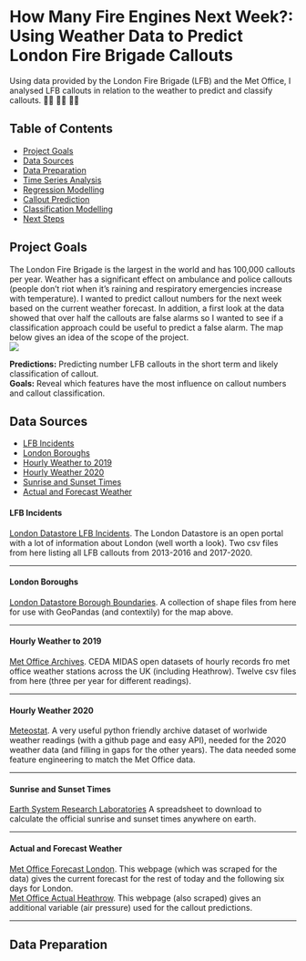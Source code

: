 # How Many Fire Engines Next Week?:<br /> Using Weather Data to Predict London Fire Brigade Callouts

Using data provided by the London Fire Brigade (LFB) and the Met Office, I analysed LFB callouts in relation to the weather to predict and classify callouts. :firefighter: :firefighter: :firefighter: 

## Table of Contents
* [Project Goals](#project-goals)
* [Data Sources](#data-sources)
* [Data Preparation](#data-preparation)
* [Time Series Analysis](#time-series-analysis)
* [Regression Modelling](#regression-modelling)
* [Callout Prediction](#callout-prediction)
* [Classification Modelling](#classification-modelling)
* [Next Steps](#next-steps)


## Project Goals
The London Fire Brigade is the largest in the world and has 100,000 callouts per year. Weather has a significant effect on ambulance and police callouts (people don’t riot when it’s raining and respiratory emergencies increase with temperature). I wanted to predict callout numbers for the next week based on the current weather forecast. In addition, a first look at the data showed that over half the callouts are false alarms so I wanted to see if a classification approach could be useful to predict a false alarm. The map below gives an idea of the scope of the project. <br />
<img src = "Assets/images/calloutsmap1.png">

**Predictions:** Predicting number LFB callouts in the short term and likely classification of callout. <br />
**Goals:** Reveal which features have the most influence on callout numbers and callout classification. <br />

## Data Sources
* [LFB Incidents](#LFB-Incidents-)
* [London Boroughs](#London-Boroughs-)
* [Hourly Weather to 2019](#Hourly-Weather-to-2019-)
* [Hourly Weather 2020](#Hourly-Weather-2020-)
* [Sunrise and Sunset Times](#Sunrise-and-Sunset-Times-)
* [Actual and Forecast Weather](#Actual-and-Forecast-Weather-) 

#### LFB Incidents <br />
[London Datastore LFB Incidents](https://data.london.gov.uk/dataset/london-fire-brigade-incident-records). The London Datastore is an open portal with a lot of information about London (well worth a look). Two csv files from here listing all LFB callouts from 2013-2016 and 2017-2020. <br />

---

#### London Boroughs <br />
[London Datastore Borough Boundaries](https://data.london.gov.uk/dataset/statistical-gis-boundary-files-london). A collection of shape files from here for use with GeoPandas (and contextily) for the map above. <br />

---

#### Hourly Weather to 2019 <br />
[Met Office Archives](https://catalogue.ceda.ac.uk/uuid/dbd451271eb04662beade68da43546e1). CEDA MIDAS open datasets of hourly records fro met office weather stations across the UK (including Heathrow). Twelve csv files from here (three per year for different readings). <br />

---

#### Hourly Weather 2020 <br />
[Meteostat](https://github.com/meteostat). A very useful python friendly archive dataset of worlwide weather readings (with a github page and easy API), needed for the 2020 weather data (and filling in gaps for the other years). The data needed some feature engineering to match the Met Office data. <br />

---

#### Sunrise and Sunset Times <br />
[Earth System Research Laboratories](https://www.esrl.noaa.gov/gmd/grad/solcalc/calcdetails.html) A spreadsheet to download to calculate the official sunrise and sunset times anywhere on earth. <br />

---

#### Actual and Forecast Weather <br />
[Met Office Forecast London](https://www.metoffice.gov.uk/weather/forecast/gcpvj0v07#?). This webpage (which was scraped for the data) gives the current forecast for the rest of today and the following six days for London. <br />
[Met Office Actual Heathrow](https://www.metoffice.gov.uk/weather/forecast/gcpvj0v07#?). This webpage (also scraped) gives an additional variable (air pressure) used for the callout predictions. <br />

---

## Data Preparation
